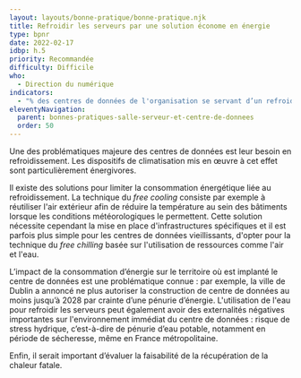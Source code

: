 ```yaml
---
layout: layouts/bonne-pratique/bonne-pratique.njk
title: Refroidir les serveurs par une solution économe en énergie
type: bpnr
date: 2022-02-17
idbp: h.5
priority: Recommandée
difficulty: Difficile
who:
  - Direction du numérique
indicators:
  - "% des centres de données de l'organisation se servant d’un refroidissement économe en énergie"
eleventyNavigation:
  parent: bonnes-pratiques-salle-serveur-et-centre-de-donnees
  order: 50
---
```


Une des problématiques majeure des centres de données est leur besoin en refroidissement. Les dispositifs de climatisation mis en œuvre à cet effet sont particulièrement énergivores.

Il existe des solutions pour limiter la consommation énergétique liée au refroidissement. La technique du _free cooling_ consiste par exemple à réutiliser l'air extérieur afin de réduire la température au sein des bâtiments lorsque les conditions météorologiques le permettent. Cette solution nécessite cependant la mise en place d'infrastructures spécifiques et il est parfois plus simple pour les centres de données vieillissants, d'opter pour la technique du _free chilling_ basée sur l'utilisation de ressources comme l'air et l'eau.

L’impact de la consommation d’énergie sur le territoire où est implanté le centre de données est une problématique connue : par exemple, la ville de Dublin a annoncé ne plus autoriser la construction de centre de données au moins jusqu’à 2028 par crainte d’une pénurie d’énergie. L'utilisation de l'eau pour refroidir les serveurs peut également avoir des externalités négatives importantes sur l'environnement immédiat du centre de données : risque de stress hydrique, c’est-à-dire de pénurie d’eau potable, notamment en période de sécheresse, même en France métropolitaine.

Enfin, il serait important d’évaluer la faisabilité de la récupération de la chaleur fatale.
